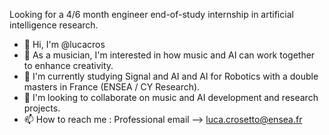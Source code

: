  Looking for a 4/6 month engineer end-of-study internship in artificial intelligence research. 

- 👋 Hi, I'm @lucacros
- 👀 As a musician, I'm interested in how music and AI can work together to enhance creativity.
- 🌱 I'm currently studying Signal and AI and AI for Robotics with a double masters in France (ENSEA / CY Research). 
- 💞️ I'm looking to collaborate on music and AI development and research projects.
- 📫 How to reach me : Professional email --> luca.crosetto@ensea.fr


<!---
lucacros/lucacros is a ✨ special ✨ repository because its `README.md` (this file) appears on your GitHub profile.
You can click the Preview link to take a look at your changes.
--->
